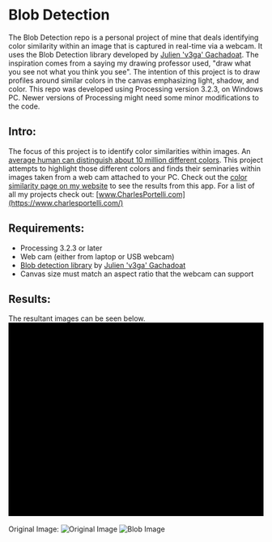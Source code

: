 # Blob Detection

The Blob Detection repo is a personal project of mine that deals identifying color similarity within an image that is captured in real-time via a webcam. It uses the Blob Detection library developed by [Julien &#39;v3ga&#39; Gachadoat](http://www.v3ga.net/blog2/). The inspiration comes from a saying my drawing professor used, &quot;draw what you see not what you think you see&quot;. The intention of this project is to draw profiles around similar colors in the canvas emphasizing light, shadow, and color. This repo was developed using Processing version 3.2.3, on Windows PC. Newer versions of Processing might need some minor modifications to the code.

## Intro:

The focus of this project is to identify color similarities within images. An [average human can distinguish about 10 million different colors](https://en.wikipedia.org/wiki/Color_vision). This project attempts to highlight those different colors and finds their seminaries within images taken from a web cam attached to your PC. Check out the  [color similarity page on my website](https://www.charlesportelli.com/play-1/#/color-sampling/) to see the results from this app. For a list of all my projects check out:  [www.CharlesPortelli.com](https://www.charlesportelli.com/)

## Requirements:

- Processing 3.2.3 or later
- Web cam (either from laptop or USB webcam)
- [Blob detection library](https://processing.org/reference/libraries/) by [Julien &#39;v3ga&#39; Gachadoat](http://www.v3ga.net/blog2/)
- Canvas size must match an aspect ratio that the webcam can support

## Results:

The resultant images can be seen below.
![Blob Gif](https://github.com/Crashnorun/Blob_Image_03/blob/master/Example%20Images/Blob_Tracing_02.gif)

Original Image:
![Original Image]()
![Blob Image]()
